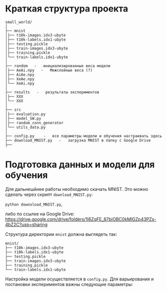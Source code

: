# Краткая структура проекта
```
small_world/
│
├── mnist
│├── t10k-images.idx3-ubyte
│├── t10k-labels.idx1-ubyte
│├── testing.pickle
│├── train-images.idx3-ubyte
│├── training.pickle
│└── train-labels.idx1-ubyte
│
├── random   -   инициализированные веса модели
│├── AeAi.npy   -   Межслойные веса (?)
│├── AiAe.npy
│├── XeAe.npy
│└── XeAi.npy
│
├── results   -   результаты экспериментов
│├── XXX
│└── XXX
│
├── src
│├── evaluation.py
│├── model_SW.py
│├── random_conn_generator
│└── utils_data.py
│
├── config.py    -   все параметры модели и обучения настраивать здесь
├── download_MNIST.py   -   загрузка MNIST в папку с Google Drive
├── 
```


# Подготовка данных и модели для обучения
Для дальнешйнее работы необходимо скачать MNIST. Это можно сделать через скрипт ```download_MNIST.py```:

```python downoload_MNIST.py```, 

либо по ссылке на Google Drive:
https://drive.google.com/drive/folders/1l6ZqFE_87biOBC0kMlGZp43PZs-4bZ2C?usp=sharing


Структура директории ```mnist``` должна выглядеть так:
```
mnist/
├── t10k-images.idx3-ubyte
├── t10k-labels.idx1-ubyte
├── testing.pickle
├── train-images.idx3-ubyte
├── training.pickle
└── train-labels.idx1-ubyte
```


Настройка модели осуществляется в ```config.py```. Для варьирования и постановки экспериментов важны следующие параметры:
